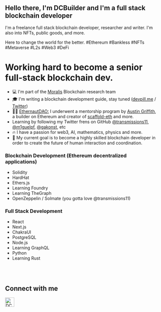 ## Hello there, I'm DCBuilder and I'm a full stack blockchain developer

I'm a freelance full stack blockchain developer, researcher and writer. I'm also into NFTs, public goods, and more.

Here to change the world for the better. #Ethereum #Bankless #NFTs #Metaverse #L2s #Web3 #DeFi

# Working hard to become a senior full-stack blockchain dev.  

- 💻 I'm part of the [Moralis](https://moralis.io/) Blockchain research team
- 🎓 I'm writing a blockchain development guide, stay tuned ([devpill.me](https://devpill.me/) / [Twitter](https://twitter.com/devpillme))
- 👨‍💻 <a href="https://twitter.com/EthernautDAO">EthernautDAO:</a> I underwent a mentorship program by <a href="https://twitter.com/austingriffith">Austin Griffith</a>, a builder on Ethereum and creator of <a href="https://github.com/austintgriffith/scaffold-eth">scaffold-eth</a> and more.
- Learning by following my Twitter frens on GitHub [@transmissions11](https://twitter.com/transmissions11), [@m1guelpf](https://twitter.com/m1guelpf), [@gakonst](https://twitter.com/gakonst), etc
- 🔥 I have a passion for web3, AI, mathematics, physics and more.
- 🎯 My current goal is to become a highly skilled blockchain developer in order to create the future of human interaction and coordination.

### Blockchain Development (Ethereum decentralized applications)

- Solidity
- HardHat
- Ethers.js
- Learning Foundry
- Learning TheGraph
- OpenZeppelin / Solmate (you gotta love @transmissions11)

### Full Stack Development

- React
- Next.js
- ChakraUI
- PostgreSQL
- Node.js
- Learning GraphQL
- Python
- Learning Rust

<br />

<br /> 

[twitter]: https://twitter.com/DCbuild3r 

## Connect with me

[<img align="left" alt="DCBuilder | Twitter" width="30px" src="https://cdn.jsdelivr.net/npm/simple-icons@v3/icons/twitter.svg" />][twitter]
